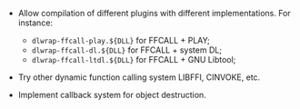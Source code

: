  - Allow compilation of different plugins with different implementations.
   For instance:
    - `dlwrap-ffcall-play.${DLL}`  for FFCALL + PLAY;
    - `dlwrap-ffcall-dl.${DLL}`    for FFCALL + system DL;
    - `dlwrap-ffcall-ltdl.${DLL}`  for FFCALL + GNU Libtool;

 - Try other dynamic function calling system LIBFFI, CINVOKE, etc.

 - Implement callback system for object destruction.

